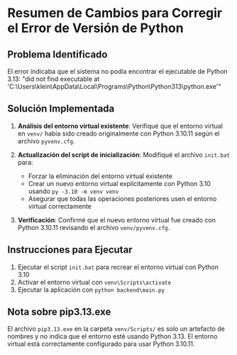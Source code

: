 # Resumen de Cambios para Corregir el Error de Versión de Python

## Problema Identificado
El error indicaba que el sistema no podía encontrar el ejecutable de Python 3.13:
"did not find executable at 'C:\Users\klein\AppData\Local\Programs\Python\Python313\python.exe'"

## Solución Implementada
1. **Análisis del entorno virtual existente**: Verifiqué que el entorno virtual en `venv/` había sido creado originalmente con Python 3.10.11 según el archivo `pyvenv.cfg`.

2. **Actualización del script de inicialización**: Modifiqué el archivo `init.bat` para:
   - Forzar la eliminación del entorno virtual existente
   - Crear un nuevo entorno virtual explícitamente con Python 3.10 usando `py -3.10 -m venv venv`
   - Asegurar que todas las operaciones posteriores usen el entorno virtual correctamente

3. **Verificación**: Confirmé que el nuevo entorno virtual fue creado con Python 3.10.11 revisando el archivo `venv/pyvenv.cfg`.

## Instrucciones para Ejecutar
1. Ejecutar el script `init.bat` para recrear el entorno virtual con Python 3.10
2. Activar el entorno virtual con `venv\Scripts\activate`
3. Ejecutar la aplicación con `python backend\main.py`

## Nota sobre pip3.13.exe
El archivo `pip3.13.exe` en la carpeta `venv/Scripts/` es solo un artefacto de nombres y no indica que el entorno esté usando Python 3.13. El entorno virtual está correctamente configurado para usar Python 3.10.11.